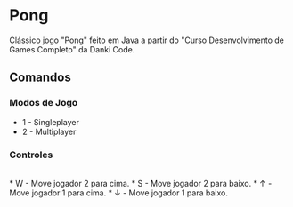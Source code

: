 # Pong
Clássico jogo "Pong" feito em Java a partir do "Curso Desenvolvimento de Games Completo" da Danki Code.

## Comandos
### Modos de Jogo
* 1 - Singleplayer
* 2 - Multiplayer

### Controles
<br /> 
* W - Move jogador 2 para cima.
* S - Move jogador 2 para baixo.
* ↑ - Move jogador 1 para cima.
* ↓ - Move jogador 1 para baixo.

